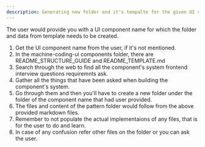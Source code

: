 ```yaml
---
description: Generating new folder and it's tempalte for the given UI component name.
---
```


The user would provide you with a UI component name for which the folder and data from template needs to be created.

1. Get the UI component name from the user, if it's not mentioned.
2. In the machine-coding-ui components folder, there are README_STRUCTURE_GUIDE and README_TEMPLATE.md
3. Search through the web to find all the component's system frontend interview questions requiremnts ask.
4. Gather all the things that have been asked when building the component's system.
5. Go through them and then you'll have to create a new folder under the folder of the component name that had user provided.
6. The files and content of the pattern folder would follow from the above provided markdown files.
7. Remember to not populate the actual implementaions of any files, that is for the user to do and learn.
8. In case of any confusion refer other files on the folder or you can ask the user.
